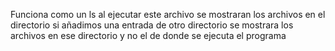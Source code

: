 Funciona como un ls al ejecutar este archivo se mostraran los archivos en el directorio si añadimos una entrada de otro directorio se mostrara los archivos en ese directorio y no el de donde se ejecuta el programa
